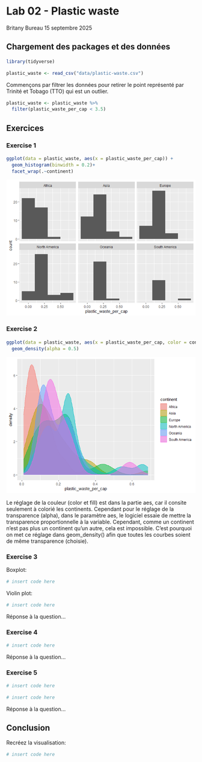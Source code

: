 Lab 02 - Plastic waste
================
Britany Bureau
15 septembre 2025

## Chargement des packages et des données

``` r
library(tidyverse) 
```

``` r
plastic_waste <- read_csv("data/plastic-waste.csv")
```

Commençons par filtrer les données pour retirer le point représenté par
Trinité et Tobago (TTO) qui est un outlier.

``` r
plastic_waste <- plastic_waste %>%
  filter(plastic_waste_per_cap < 3.5)
```

## Exercices

### Exercise 1

``` r
ggplot(data = plastic_waste, aes(x = plastic_waste_per_cap)) +
  geom_histogram(binwidth = 0.2)+
  facet_wrap(.~continent)
```

![](lab-02_files/figure-gfm/plastic-waste-continent-1.png)<!-- -->

### Exercise 2

``` r
ggplot(data = plastic_waste, aes(x = plastic_waste_per_cap, color = continent, fill = continent)) +
  geom_density(alpha = 0.5)
```

![](lab-02_files/figure-gfm/plastic-waste-density-1.png)<!-- -->

Le réglage de la couleur (color et fill) est dans la partie aes, car il
consite seulement à colorié les continents. Cependant pour le réglage de
la transparence (alpha), dans le paramètre aes, le logiciel essaie de
mettre la transparence proportionnelle à la variable. Cependant, comme
un continent n’est pas plus un continent qu’un autre, cela est
impossible. C’est pourquoi on met ce réglage dans geom_density() afin
que toutes les courbes soient de même transparence (choisie).

### Exercise 3

Boxplot:

``` r
# insert code here
```

Violin plot:

``` r
# insert code here
```

Réponse à la question…

### Exercise 4

``` r
# insert code here
```

Réponse à la question…

### Exercise 5

``` r
# insert code here
```

``` r
# insert code here
```

Réponse à la question…

## Conclusion

Recréez la visualisation:

``` r
# insert code here
```
